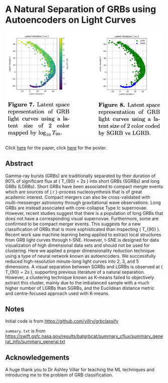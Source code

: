 # A Natural Separation of GRBs using Autoencoders on Light Curves

![GRBs in a dimension with latent size 2 showing a continuum in log T_{90}](release/readme_demo.png)

Click [here]((release/final_paper.pdf)) for the paper, click [here](release/poster.pdf) for the poster.

## Abstract

Gamma-ray bursts (GRBs) are traditionally separated by their duration of 90% of significant flux at \( T_{90} = 2s \) into short GRBs (SGRBs) and long GRBs (LGRBs). Short GRBs have been associated to compact merger events which are sources of \( r \)-process nucleosynthesis that is of great academic interest. Compact mergers can also be cross-validated with multi-messenger astronomy through gravitational wave observations. Long GRBs are instead associated with core-collapse Type Ic supernovae. However, recent studies suggest that there is a population of long GRBs that does not have a corresponding visual supernovae. Furthermore, some are confirmed to be compact merger events. This suggests for a new classification of GRBs that is more sophisticated than inspecting \( T_{90} \). Recent work saw machine learning being applied to extract local structures from GRB light curves through t-SNE. However, t-SNE is designed for data visualization of high dimensional data sets and should not be used for clustering. Here we applied a proper dimensionality reduction technique using a type of neural network known as autoencoders. We successfully reduced high-resolution minute-long light curves into 2, 3, and 5 dimensions. A visual separation between SGRBs and LGRBs is observed at \( T_{90} = 2s \), supporting previous literature of a natural separation. However, a clustering technique known as K-means failed to objectively extract this cluster, mainly due to the imbalanced sample with a much higher number of LGRBs than SGRBs, and the Euclidean distance metric and centre-focused approach used with K-means.


## Notes

Initial code is from https://github.com/villrv/grbclassify

`summary.txt` is from https://swift.gsfc.nasa.gov/results/batgrbcat/summary_cflux/summary_general_info/summary_general.txt

## Acknowledgements

A huge thank you to Dr Ashley Villar for teaching the ML techniques and introducing me to the problem of GRB classification.
